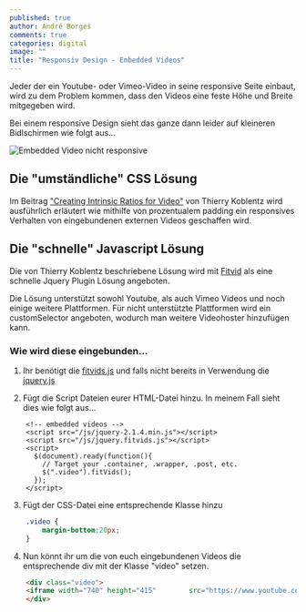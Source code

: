 ```yaml
---
published: true
author: André Borges
comments: true
categories: digital
image: ""
title: "Responsiv Design - Embedded Videos"
---
```




Jeder der ein Youtube- oder Vimeo-Video in seine responsive Seite einbaut, wird zu dem Problem kommen, dass den Videos eine feste Höhe und Breite mitgegeben wird.

Bei einem responsive Design sieht das ganze dann leider auf kleineren Bidlschirmen wie folgt aus...

![Embedded Video nicht responsive]({{site.baseurl}}/images/videononresponsiv.png)

## Die "umständliche" CSS Lösung
Im Beitrag ["Creating Intrinsic Ratios for Video"](http://alistapart.com/article/creating-intrinsic-ratios-for-video) von Thierry Koblentz wird ausführlich erläutert wie mithilfe von prozentualem padding ein responsives Verhalten von eingebundenen externen Videos geschaffen wird.

## Die "schnelle" Javascript Lösung
Die von Thierry Koblentz beschriebene Lösung wird mit [Fitvid](http://fitvidsjs.com/) als eine schnelle Jquery Plugin Lösung angeboten.

Die Lösung unterstützt sowohl Youtube, als auch Vimeo Videos und noch einige weitere Plattformen. Für nicht unterstützte Plattformen wird ein customSelector angeboten, wodurch man weitere Videohoster hinzufügen kann.

### Wie wird diese eingebunden...
1.  Ihr benötigt die [fitvids.js](https://github.com/davatron5000/FitVids.js/blob/master/jquery.fitvids.js) und falls nicht bereits in Verwendung die [jquery.js](https://jquery.com/download/)

2.  Fügt die Script Dateien eurer HTML-Datei hinzu. In meinem Fall sieht dies wie folgt aus...


```
    <!-- embedded videos -->
    <script src="/js/jquery-2.1.4.min.js"></script>
    <script src="/js/jquery.fitvids.js"></script>
    <script>
      $(document).ready(function(){
        // Target your .container, .wrapper, .post, etc.
        $(".video").fitVids();
      });
    </script>
```

3.  Fügt der CSS-Datei eine entsprechende Klasse hinzu

~~~css
    .video {
        margin-bottom:20px;
    }
~~~

4.  Nun könnt ihr um die von euch eingebundenen Videos die entsprechende div mit der Klasse "video" setzen.

~~~html
    <div class="video">
    <iframe width="740" height="415" 		src="https://www.youtube.com/embed/UF8uR6Z6KLc" frameborder="0" allowfullscreen> </iframe>
    </div>
~~~
